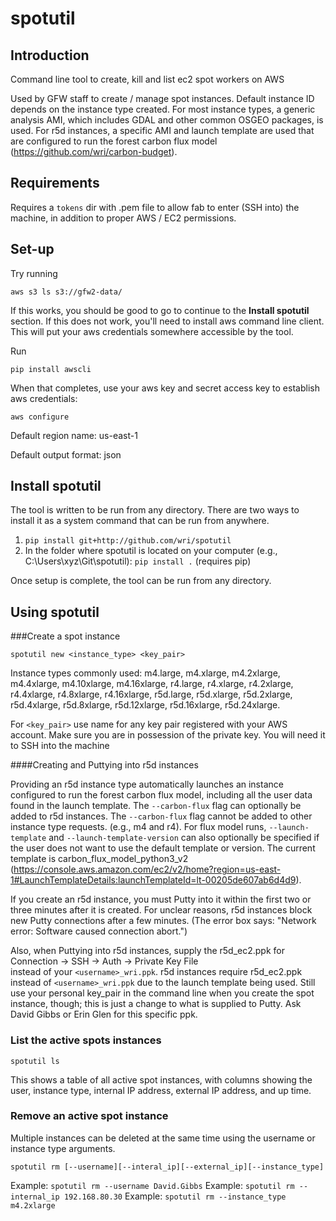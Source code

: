 # spotutil

## Introduction
Command line tool to create, kill and list ec2 spot workers on AWS

Used by GFW staff to create / manage spot instances. 
Default instance ID depends on the instance type created. 
For most instance types, a generic analysis AMI, which includes GDAL and other common OSGEO packages, is used.
For r5d instances, a specific AMI and launch template are used that are configured to run the forest carbon flux model
(https://github.com/wri/carbon-budget).

## Requirements
Requires a `tokens` dir with .pem file to allow fab to enter (SSH into) the machine, in addition to proper AWS / EC2 permissions.


## Set-up
Try running

`aws s3 ls s3://gfw2-data/`

If this works, you should be good to go to continue to the **Install spotutil** section. If this does not work, you'll need to install aws command line client. This will put your aws credentials somewhere accessible by the tool.

Run

`pip install awscli`

When that completes, use your aws key and secret access key to establish aws credentials:

`aws configure`

Default region name: us-east-1

Default output format: json

## Install spotutil

The tool is written to be run from any directory. There are two ways to install it as a system command that can be run from anywhere.

1. `pip install git+http://github.com/wri/spotutil`
2. In the folder where spotutil is located on your computer (e.g., C:\Users\xyz\Git\spotutil): `pip install .` (requires pip)

Once setup is complete, the tool can be run from any directory.

## Using spotutil

###Create a spot instance

`spotutil new <instance_type> <key_pair>`

Instance types commonly used: m4.large, m4.xlarge, m4.2xlarge, m4.4xlarge, m4.10xlarge, m4.16xlarge,
r4.large, r4.xlarge, r4.2xlarge, r4.4xlarge, r4.8xlarge, r4.16xlarge,
r5d.large, r5d.xlarge, r5d.2xlarge, r5d.4xlarge, r5d.8xlarge, r5d.12xlarge, r5d.16xlarge, r5d.24xlarge.

For `<key_pair>` use name for any key pair registered with your AWS account. 
Make sure you are in possession of the private key. You will need it to SSH into the machine


####Creating and Puttying into r5d instances

Providing an r5d instance type automatically launches an instance configured to run the forest carbon flux model,
including all the user data found in the launch template.
The `--carbon-flux` flag can optionally be added to r5d instances. The `--carbon-flux` flag cannot be added to other
instance type requests. (e.g., m4 and r4). For flux model runs, `--launch-template` and `--launch-template-version` can
also optionally be specified if the user does not want to use the default template or version. The current template is
carbon_flux_model_python3_v2 
(https://console.aws.amazon.com/ec2/v2/home?region=us-east-1#LaunchTemplateDetails:launchTemplateId=lt-00205de607ab6d4d9).

If you create an r5d instance, you must Putty into it within the first two or three minutes after it is created.
For unclear reasons, r5d instances block new Putty connections after a few minutes.
(The error box says: "Network error: Software caused connection abort.")

Also, when Puttying into r5d instances, supply the r5d_ec2.ppk for Connection -> SSH -> Auth -> Private Key File  
instead of your `<username>_wri.ppk`. r5d instances require r5d_ec2.ppk instead of `<username>_wri.ppk`
due to the launch template being used. Still use your personal key_pair in the command line
when you create the spot instance, though; this is just a change to what is supplied to Putty. Ask David Gibbs or Erin
Glen for this specific ppk.

### List the active spots instances

`spotutil ls`

This shows a table of all active spot instances, with columns showing the user,
instance type, internal IP address, external IP address, and up time. 

### Remove an active spot instance

Multiple instances can be deleted at the same time using the username or instance type arguments. 

`spotutil rm [--username][--interal_ip][--external_ip][--instance_type]`

Example: `spotutil rm --username David.Gibbs`
Example: `spotutil rm --internal_ip 192.168.80.30`
Example: `spotutil rm --instance_type m4.2xlarge`


